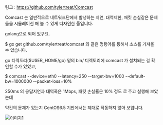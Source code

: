 링크 : https://github.com/tylertreat/Comcast

Comcast 는 일반적으로 네트워크단에서 발생하는 지연, 대역제한, 패킷 손실같은 문제들을 시뮬레이션 해 볼 수 있게 디자인한 툴입니다.

golang으로 되어 있구요.

$ go get github.com/tylertreat/comcast
와 같은 명령어를 통해서 소스를 가져올 수 있습니다.

go 디렉토리($USER_HOME/go) 밑의 bin/ 디렉토리에 comcast 가 설치되는 걸 확인할 수가 있었고,

$ comcast --device=eth0 --latency=250 --target-bw=1000 --default-bw=1000000 --packet-loss=10%

250ms 의 응답지연과 대역폭은 1Mbps, 패킷 손실률은 10% 정도 로 주고 실행해 보았는데

약간의 문제가 있는지 CentOS6.5 기반에서는 제대로 작동하지 않아 보입니다.


![이미지1](../master/img/001-21.png)
